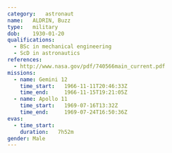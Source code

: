 ```yaml
---
category:	astronaut
name:	ALDRIN, Buzz
type:	military
dob:	1930-01-20
qualifications:
  - BSc in mechanical engineering
  - ScD in astronautics
references:
  - http://www.nasa.gov/pdf/740566main_current.pdf
missions:
  - name: Gemini 12
    time_start:   1966-11-11T20:46:33Z
    time_end:     1966-11-15T19:21:05Z
  - name: Apollo 11
    time_start:   1969-07-16T13:32Z
    time_end:     1969-07-24T16:50:36Z
evas:
  - time_start: 
    duration:   7h52m
gender:	Male
---
```


